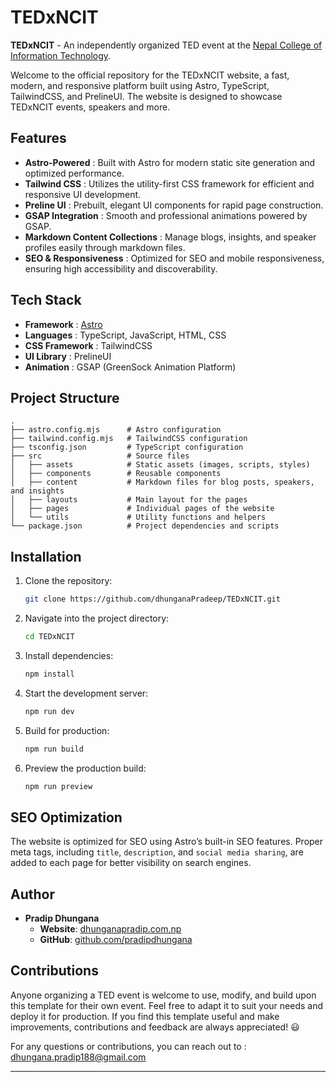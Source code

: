 # TEDxNCIT

**TEDxNCIT** - An independently organized TED event at the [Nepal College of Information Technology](ncit.edu.np).

Welcome to the official repository for the TEDxNCIT website, a fast, modern, and responsive platform built using Astro, TypeScript, TailwindCSS, and PrelineUI. The website is designed to showcase TEDxNCIT events, speakers and more.

## Features

- **Astro-Powered** : Built with Astro for modern static site generation and optimized performance.
- **Tailwind CSS** : Utilizes the utility-first CSS framework for efficient and responsive UI development.
- **Preline UI** : Prebuilt, elegant UI components for rapid page construction.
- **GSAP Integration** : Smooth and professional animations powered by GSAP.
- **Markdown Content Collections** : Manage blogs, insights, and speaker profiles easily through markdown files.
- **SEO & Responsiveness** : Optimized for SEO and mobile responsiveness, ensuring high accessibility and discoverability.

## Tech Stack

- **Framework** : [Astro](https://astro.build/)
- **Languages** : TypeScript, JavaScript, HTML, CSS
- **CSS Framework** : TailwindCSS
- **UI Library** : PrelineUI
- **Animation** : GSAP (GreenSock Animation Platform)

## Project Structure

```
.
├── astro.config.mjs      # Astro configuration
├── tailwind.config.mjs   # TailwindCSS configuration
├── tsconfig.json         # TypeScript configuration
├── src                   # Source files
│   ├── assets            # Static assets (images, scripts, styles)
│   ├── components        # Reusable components
│   ├── content           # Markdown files for blog posts, speakers, and insights
│   ├── layouts           # Main layout for the pages
│   ├── pages             # Individual pages of the website
│   └── utils             # Utility functions and helpers
└── package.json          # Project dependencies and scripts
```

## Installation

1. Clone the repository:
   ```bash
   git clone https://github.com/dhunganaPradeep/TEDxNCIT.git
   ```
   
2. Navigate into the project directory:
   ```bash
   cd TEDxNCIT
   ```

3. Install dependencies:
   ```bash
   npm install
   ```

4. Start the development server:
   ```bash
   npm run dev
   ```

5. Build for production:
   ```bash
   npm run build
   ```

6. Preview the production build:
   ```bash
   npm run preview
   ```

## SEO Optimization

The website is optimized for SEO using Astro’s built-in SEO features. Proper meta tags, including `title`, `description`, and `social media sharing`, are added to each page for better visibility on search engines.


## Author

- **Pradip Dhungana**  
  - **Website**: [dhunganapradip.com.np](https://dhunganapradip.com.np)  
  - **GitHub**: [github.com/pradipdhungana](https://github.com/pradipdhungana)



## Contributions

Anyone organizing a TED event is welcome to use, modify, and build upon this template for their own event. Feel free to adapt it to suit your needs and deploy it for production. If you find this template useful and make improvements, contributions and feedback are always appreciated! 😃

For any questions or contributions, you can reach out to :
[dhungana.pradip188@gmail.com](mailto:dhungana.pradip188@gmail.com)


---
